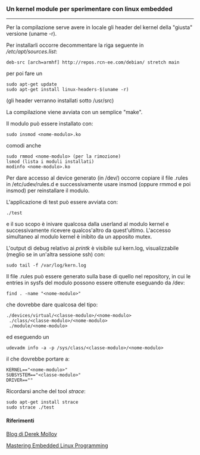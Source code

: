 ### Un kernel module per sperimentare con linux embedded
---

Per la compilazione serve avere in locale gli header del kernel della "giusta" versione (uname -r).

Per installarli occorre decommentare la riga seguente in */etc/apt/sources.list*:
```
deb-src [arch=armhf] http://repos.rcn-ee.com/debian/ stretch main
```

per poi fare un

```
sudo apt-get update
sudo apt-get install linux-headers-$(uname -r)
```
(gli header verranno installati sotto /usr/src)

La compilazione viene avviata con un semplice "make".

Il modulo può essere installato con:
```
sudo insmod <nome-modulo>.ko
```

comodi anche

```
sudo rmmod <nome-modulo> (per la rimozione)
lsmod (lista i moduli installati)
modinfo <nome-modulo>.ko
```

Per dare accesso al device generato (in /dev/<nome-modulo>) occorre copiare il file <NN-nome-modulo>.rules in /etc/udev/rules.d e successivamente usare insmod (oppure rmmod e poi insmod) per reinstallare il modulo.

L'applicazione di test può essere avviata con:
```
./test
```

e il suo scopo è inivare qualcosa dalla userland al modulo kernel e successivamente ricevere qualcos'altro da quest'ultimo. L'accesso simultaneo al modulo kernel è inibito da un apposito mutex.

L'output di debug relativo ai *printk* è visibile sul kern.log, visualizzabile (meglio se in un'altra sessione ssh) con:
```
sudo tail -f /var/log/kern.log
```

Il file .rules può essere generato sulla base di quello nel repository, in cui le entries in sysfs del modulo possono essere ottenute eseguando da /dev:

```
find . -name "<nome-modulo>"
```

che dovrebbe dare qualcosa del tipo:

```
./devices/virtual/<classe-modulo>/<nome-modulo>
 ./class/<classe-modulo>/<nome-modulo>
 ./module/<nome-modulo>
 ```
 
 ed eseguendo un
 
 ```
 udevadm info -a -p /sys/class/<classe-modulo>/<nome-modulo>
 ```
 
 il che dovrebbe portare a:
 
 ```
 KERNEL=="<nome-modulo>"
 SUBSYSTEM=="<classe-modulo>"
 DRIVER==""
 ```
 
 Ricordarsi anche del tool *strace*:
 ```
 sudo apt-get install strace
 sudo strace ./test
 ```
 
 #### Riferimenti
 
 [Blog di Derek Molloy](http://derekmolloy.ie/category/general/linux/)
 
 [Mastering Embedded Linux Programming](https://www.amazon.it/Mastering-Embedded-Linux-Programming-Simmonds/dp/1784392537)
